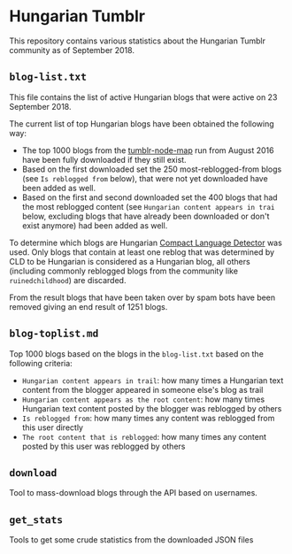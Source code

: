 # Hungarian Tumblr

This repository contains various statistics about the Hungarian Tumblr community as of September 2018.

## `blog-list.txt`

This file contains the list of active Hungarian blogs that were active on 23 September 2018.

The current list of top Hungarian blogs have been obtained the following way:

* The top 1000 blogs from the [tumblr-node-map](https://github.com/madbence/node-tumblr-map) run from August 2016 have been fully downloaded if they still exist.
* Based on the first downloaded set the 250 most-reblogged-from blogs (see `Is reblogged from` below), that were not yet downloaded have been added as well.
* Based on the first and second downloaded set the 400 blogs that had the most reblogged content (see `Hungarian content appears in trai` below, excluding blogs that have already been downloaded or don't exist anymore) had been added as well.

To determine which blogs are Hungarian [Compact Language Detector](https://github.com/google/cld3) was used. Only blogs that contain at least one reblog that was determined by CLD to be Hungarian is considered as a Hungarian blog, all others (including commonly reblogged blogs from the community like `ruinedchildhood`) are discarded.

From the result blogs that have been taken over by spam bots have been removed giving an end result of 1251 blogs.

## `blog-toplist.md`

Top 1000 blogs based on the blogs in the `blog-list.txt` based on the following criteria:

- `Hungarian content appears in trail`: how many times a Hungarian text content from the blogger appeared in someone else's blog as trail
- `Hungarian content appears as the root content`: how many times Hungarian text content posted by the blogger was reblogged by others
- `Is reblogged from`: how many times any content was reblogged from this user directly
- `The root content that is reblogged`: how many times any content posted by this user was reblogged by others


## `download`

Tool to mass-download blogs through the API based on usernames.

## `get_stats`

Tools to get some crude statistics from the downloaded JSON files